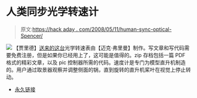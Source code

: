 # 人类同步光学转速计

> 原文:[https://hack aday . com/2008/05/11/human-sync-optical-Spencer/](https://hackaday.com/2008/05/11/human-sync-optical-tachometer/)

![](../Images/f24c303020fe1545ca874c7e5d92cd95.png)
【贾里德】[送来的这台](http://www.helifreak.com/showthread.php?t=73354)光学转速表由【迈克·弗里曼】制作。写文章和写代码需要免费注册，但是如果你已经用上了，这可能是值得的。zip 存档包括一篇 PDF 格式的精彩文章，以及 pic 控制器所需的代码。速度计是专门为模型直升机制造的。用户通过取景器观察并调整侧面的锅，直到旋转的直升机桨叶在视觉上停止转动。

*   [永久链接](http://www.helifreak.com/showthread.php?t=73354)